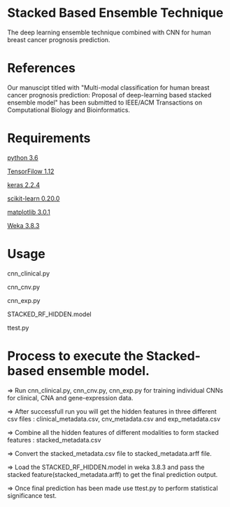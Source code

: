 # Stacked Based Ensemble Technique
The deep learning ensemble technique combined with CNN for human breast cancer prognosis prediction.

# References

Our manuscipt titled with "Multi-modal classification for human breast cancer prognosis prediction: Proposal of deep-learning based stacked ensemble model" has been submitted to IEEE/ACM Transactions on Computational Biology and Bioinformatics.

# Requirements
[python 3.6](https://www.python.org/downloads/)


[TensorFilow 1.12](https://www.tensorflow.org/install/)

[keras 2.2.4](https://pypi.org/project/Keras/)


[scikit-learn 0.20.0](http://scikit-learn.org/stable/)


[matplotlib 3.0.1](https://matplotlib.org/users/installing.html)


[Weka 3.8.3](https://www.cs.waikato.ac.nz/ml/weka/downloading.html)

# Usage
cnn_clinical.py

cnn_cnv.py

cnn_exp.py

STACKED_RF_HIDDEN.model

ttest.py

# Process to execute the Stacked-based ensemble model.

=>  Run cnn_clinical.py, cnn_cnv.py, cnn_exp.py for training individual CNNs for clinical, CNA and gene-expression data.

=>  After successfull run you will get the hidden features in three different csv files : clinical_metadata.csv, cnv_metadata.csv and exp_metadata.csv

=> Combine all the hidden features of different modalities to form stacked features : stacked_metadata.csv

=>  Convert the stacked_metadata.csv file to stacked_metadata.arff file. 

=>  Load the STACKED_RF_HIDDEN.model in weka 3.8.3 and pass the stacked feature(stacked_metadata.arff) to get the final prediction output.

=>  Once final prediction has been made use ttest.py to perform statistical significance test.





